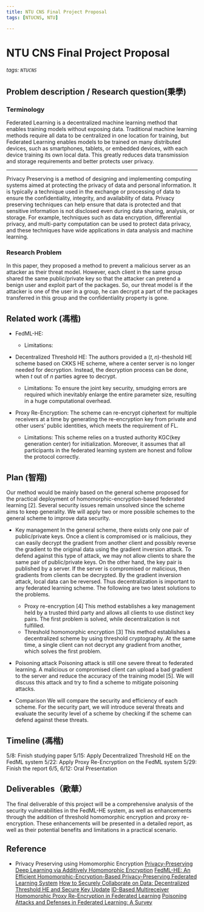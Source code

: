 ```yaml
---
title: NTU CNS Final Project Proposal
tags: [NTUCNS, NTU]

---
```


# NTU CNS Final Project Proposal
###### tags: `NTUCNS`

## Problem description / Research question(秉學)
### Terminology
Federated Learning is a decentralized machine learning method that enables training models without exposing data. Traditional machine learning methods require all data to be centralized in one location for training, but Federated Learning enables models to be trained on many distributed devices, such as smartphones, tablets, or embedded devices, with each device training its own local data. This greatly reduces data transmission and storage requirements and better protects user privacy.

---
Privacy Preserving is a method of designing and implementing computing systems aimed at protecting the privacy of data and personal information. It is typically a technique used in the exchange or processing of data to ensure the confidentiality, integrity, and availability of data.
Privacy preserving techniques can help ensure that data is protected and that sensitive information is not disclosed even during data sharing, analysis, or storage. For example, techniques such as data encryption, differential privacy, and multi-party computation can be used to protect data privacy, and these techniques have wide applications in data analysis and machine learning.


### Research Problem
In this paper, they proposed a method to prevent a malicious server as an attacker as their threat model. However, each client in the same group shared the same public/private key so that the attacker can pretend a benign user and exploit part of the packages.
So, our threat model is if the attacker is one of the user in a group, he can decrypt a part of the packages transferred in this group and the confidentiality property is gone.

## Related work (馮楷)
- FedML-HE:
    - Limitations:
      
- Decentralized Threshold HE:
The authors provided a $(t,n)$-theshold HE scheme based on CKKS HE scheme, where a center server is no longer needed for decryption. Instead, the decryption process can be done, when $t$ out of $n$ parties agree to decrypt.
    - Limitations:
    To ensure the joint key security, smudging errors are required which inevitably enlarge the entire parameter size, resulting in a huge computational overhead.
- Proxy Re-Encryption:
The scheme can re-encrypt ciphertext for multiple receivers at a time by generating the re-encryption key from private and other users' public identities, which meets the requirement of FL.
    - Limitations:
    This scheme relies on a trusted authority KGC(key generation center) for initialization. Moreover, it assumes that all participants in the federated learning system are honest and follow the protocol correctly. 

## Plan (智翔)
Our method would be mainly based on the general scheme proposed for the practical deployment of homomorphic-encryption-based federated learning [2]. Several security issues remain unsolved since the scheme aims to keep generality. We will apply two or more possible schemes to the general scheme to improve data security.

- Key management
In the general scheme, there exists only one pair of public/private keys. Once a client is compromised or is malicious, they can easily decrypt the gradient from another client and possibly reverse the gradient to the original data using the gradient inversion attack. To defend against this type of attack, we may not allow clients to share the same pair of public/private keys.
On the other hand, the key pair is published by a server. If the server is compromised or malicious, then gradients from clients can be decrypted. By the gradient inversion attack, local data can be reversed. Thus decentralization is important to any federated learning scheme.
The following are two latest solutions to the problems.
    - Proxy re-encryption [4]
    This method establishes a key management held by a trusted third party and allows all clients to use distinct key pairs. The first problem is solved, while decentralization is not fulfilled.
    - Threshold homomorphic encryption [3]
    This method establishes a decentralized scheme by using threshold cryptography. At the same time, a single client can not decrypt any gradient from another, which solves the first problem.

- Poisoning attack
Poisoning attack is still one severe threat to federated learning. A malicious or compromised client can upload a bad gradient to the server and reduce the accuracy of the training model [5]. We will discuss this attack and try to find a scheme to mitigate poisoning attacks.

- Comparison
We will compare the security and efficiency of each scheme. For the security part, we will introduce several threats and evaluate the security level of a scheme by checking if the scheme can defend against these threats.

## Timeline (馮楷)
5/8: Finish studying paper
5/15: Apply Decentralized Threshold HE on the FedML system
5/22: Apply Proxy Re-Encryption on the FedML system
5/29: Finish the report
6/5, 6/12: Oral Presentation

## Deliverables（歐華）
The final deliverable of this project will be a comprehensive analysis of the security vulnerabilities in the FedML-HE system, as well as enhancements through the addition of threshold homomorphic encryption and proxy re-encryption. These enhancements will be presented in a detailed report, as well as their potential benefits and limitations in a practical scenario. 


## Reference
* Privacy Preserving using Homomorphic Encryption
[Privacy-Preserving Deep Learning via Additively Homomorphic Encryption](https://eprint.iacr.org/2017/715.pdf)
[FedML-HE: An Efficient Homomorphic-Encryption-Based Privacy-Preserving Federated Learning System](https://paperswithcode.com/paper/fedml-he-an-efficient-homomorphic-encryption)
[How to Securely Collaborate on Data: Decentralized Threshold HE and Secure Key Update](https://ieeexplore.ieee.org/stamp/stamp.jsp?tp=&arnumber=9223642&tag=1)
[ID-Based Multireceiver Homomorphic Proxy Re-Encryption in Federated Learning](https://dl.acm.org/doi/pdf/10.1145/3540199)
[Poisoning Attacks and Defenses in Federated Learning: A Survey](https://arxiv.org/pdf/2301.05795.pdf)